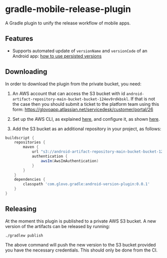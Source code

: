 # gradle-mobile-release-plugin

A Gradle plugin to unify the release workflow of mobile apps.

## Features

- Supports automated update of `versionName` and `versionCode` of an Android app: [how to use persisted versions](/docs/AndroidVersions.md)

## Downloading

In order to download the plugin from the private bucket, you need:

1. An AWS account that can access the S3 bucket with id `android-artifact-repository-main-bucket-bucket-124ev9rdkbskl`.
If that is not the case then you should submit a ticket to the platform team using this form: https://glovoapp.atlassian.net/servicedesk/customer/portal/26
 
2. Set up the AWS CLI, as explained [here](https://docs.aws.amazon.com/cli/latest/userguide/cli-chap-install.html), and configure it, as shown [here](https://docs.aws.amazon.com/cli/latest/userguide/cli-chap-configure.html#cli-quick-configuration).

3. Add the S3 bucket as an additional repository in your project, as follows:

```groovy
buildscript {
    repositories {
        maven {
            url "s3://android-artifact-repository-main-bucket-bucket-124ev9rdkbskl/maven"
            authentication {
                awsIm(AwsImAuthentication)
            }
        }
    }
    dependencies {
        classpath 'com.glovo.gradle:android-version-plugin:0.0.1'
    }
}
```

## Releasing

At the moment this plugin is published to a private AWS S3 bucket. A new version of the artifacts can be released by running:
```
./gradlew publish
``` 
The above command will push the new version to the S3 bucket provided you have the necessary credentials. This should only be done from the CI.
